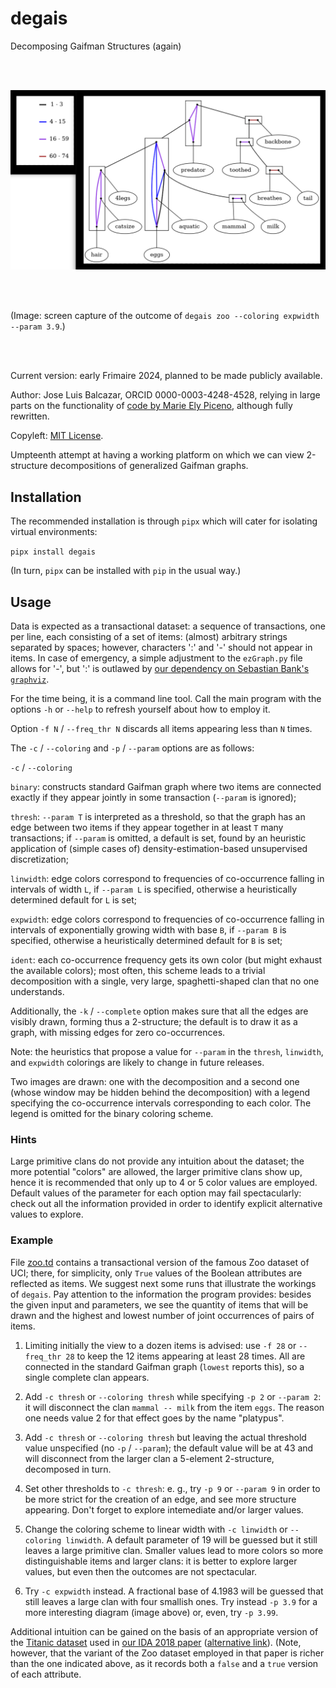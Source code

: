 # degais
Decomposing Gaifman Structures (again)

<br>
<br>

![Zoo dataset, freq thr 28, exp 4](zoo_28_exp_3_9.png)

<!--- 
Check out this one day:
https://github.com/cookiecutter/cookiecutter

Does pipx install degais need to be preceded by `sudo` ?)
--->

<br>
<br>

(Image: screen capture of the outcome of 
`degais zoo --coloring expwidth --param 3.9`.)

<br>
<br>

Current version: early Frimaire 2024, 
planned to be made publicly available.

Author: Jose Luis Balcazar, ORCID 0000-0003-4248-4528,
relying in large parts on the functionality of 
[code by Marie Ely Piceno](https://github.com/balqui/labgaif),
although fully rewritten.

Copyleft: [MIT License](https://en.wikipedia.org/wiki/MIT_License).

Umpteenth attempt at having a working platform on which 
we can view 2-structure decompositions of generalized 
Gaifman graphs.

## Installation

The recommended installation is through `pipx` 
which will cater for isolating virtual environments:

`pipx install degais`

(In turn, `pipx` can be installed with `pip` in the usual way.)

## Usage

Data is expected as a transactional dataset: a sequence of
transactions, one per line, each consisting of a set of items:
(almost) arbitrary strings separated by spaces; however, 
characters ':' and '-' should not appear in items. In case
of emergency, a simple adjustment to the `ezGraph.py` file
allows for '-', but ':' is outlawed by 
[our dependency on Sebastian Bank's `graphviz`](https://graphviz.readthedocs.io/en/stable/manual.html#node-ports-compass).

For the time being, it is a command line tool. 
Call the main program with the options `-h` or `--help`
to refresh yourself about how to employ it. 

Option `-f N` / `--freq_thr N` discards all 
items appearing less than `N` times. 

The `-c` / `--coloring` 
and `-p` / `--param` options are as follows:

`-c` / `--coloring`

`binary`: constructs standard Gaifman graph where
two items are connected exactly if they appear jointly in some
transaction (`--param` is ignored);

`thresh`: `--param T` is interpreted as a threshold, so that
the graph has an edge between two items if they appear together 
in at least `T` many transactions; if `--param` is omitted, 
a default is set, found by an heuristic application of 
(simple cases of) density-estimation-based unsupervised 
discretization;

`linwidth`: edge colors correspond to frequencies of co-occurrence 
falling in intervals of width `L`, if `--param L` is specified, 
otherwise a heuristically determined default for `L` is set;

`expwidth`: edge colors correspond to frequencies of co-occurrence 
falling in intervals of exponentially growing width with base `B`, 
if `--param B` is specified, otherwise a heuristically determined 
default for `B` is set;

`ident`: each co-occurrence frequency gets its own color (but might
exhaust the available colors); most often, this scheme leads to a 
trivial decomposition with a single, very large, spaghetti-shaped 
clan that no one understands.

Additionally, the `-k` / `--complete` option makes sure that all the
edges are visibly drawn, forming thus a 2-structure; the default
is to draw it as a graph, with missing edges for zero co-occurrences.

Note: the heuristics that propose a value for `--param` in the 
`thresh`, `linwidth`, and `expwidth` colorings are likely 
to change in future releases.

Two images are drawn: one with the decomposition and a second one 
(whose window may be hidden behind the decomposition) with a legend 
specifying the co-occurrence intervals corresponding to each color. 
The legend is omitted for the binary coloring scheme.


### Hints

Large primitive clans do not provide any intuition about the dataset;
the more potential "colors" are allowed, the larger primitive
clans show up, hence it is recommended that only up to 4 or 5 color
values are employed. Default values of the parameter for each option 
may fail spectacularly: check out all the information provided in order
to identify explicit alternative values to explore.


### Example

File [zoo.td](https://github.com/balqui/degais/blob/main/testdata/zoo.td)
contains a transactional version of the famous Zoo
dataset of UCI; there, for simplicity, only `True` values of the 
Boolean attributes are reflected as items. We suggest next some 
runs that illustrate the workings of `degais`. Pay attention to
the information the program provides: besides the given input and
parameters, we see the quantity of items that will be drawn and 
the highest and lowest number of joint occurrences of pairs of items.

1. Limiting initially the view to a dozen items is advised: use `-f 28`
or `--freq_thr 28` to keep the 12 items appearing at least 28 times. 
All are connected in the standard Gaifman graph (`lowest` reports 
this), so a single complete clan appears.

2. Add `-c thresh` or `--coloring thresh` while specifying `-p 2` or
`--param 2`: it will disconnect the clan `mammal -- milk` from the 
item `eggs`. The reason one needs value 2 for that effect goes by
the name "platypus".

3. Add `-c thresh` or `--coloring thresh` but leaving the actual
threshold value unspecified (no `-p` / `--param`); the default 
value will be at 43 and will disconnect from the larger clan 
a 5-element 2-structure, decomposed in turn.

4. Set other thresholds to `-c thresh`: e. g., try `-p 9` or 
`--param 9` in order to be more strict for the creation of an edge, 
and see more structure appearing. Don't forget to explore intemediate 
and/or larger values.

5. Change the coloring scheme to linear width with `-c linwidth` 
or `--coloring linwidth`. A default parameter of 19 will be guessed
but it still leaves a large primitive clan. Smaller values lead to
more colors so more distinguishable items and larger clans: it is
better to explore larger values, but even then the outcomes are not
spectacular.

6. Try `-c expwidth` instead. A fractional base of 4.1983 will 
be guessed that still leaves a large clan with four smallish ones. 
Try instead `-p 3.9` for a more interesting diagram (image above)
or, even, try `-p 3.99`.

Additional intuition can be gained on the basis of an appropriate
version of the 
[Titanic dataset](https://github.com/balqui/degais/blob/main/testdata/titanic_.td)
used in 
[our IDA 2018 paper](https://link.springer.com/chapter/10.1007/978-3-030-01768-2_20)
([alternative link](https://arxiv.org/abs/1910.05146)).
(Note, however, that the variant of the Zoo dataset employed in 
that paper is richer than the one indicated above, as it records
both a `false` and a `true` version of each attribute.
